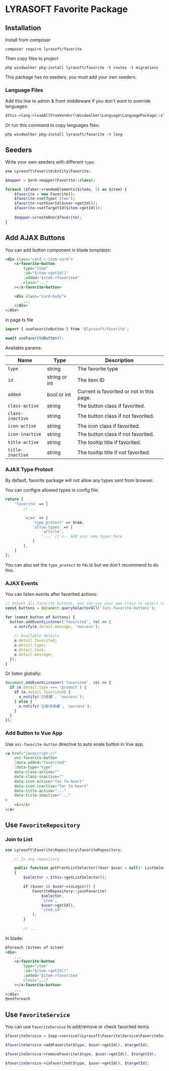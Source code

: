 # LYRASOFT Favorite Package

## Installation

Install from composer

```shell
composer require lyrasoft/favorite
```

Then copy files to project

```shell
php windwalker pkg:install lyrasoft/favorite -t routes -t migrations
```

This package has no seeders, you must add your own seeders.

### Language Files

Add this line to admin & front middleware if you don't want to override languages:

```php
$this->lang->loadAllFromVendor(\Windwalker\Language\LanguagePackage::class, 'ini');
```

Or run this command to copy languages files:

```shell
php windwalker pkg:install lyrasoft/favorite -t lang
```

## Seeders

Write your own seeders with different `type`:

```php
use Lyrasoft\Favorite\Entity\Favorite;

$mapper = $orm->mapper(Favorite::class);

foreach ($faker->randomElements($items, 5) as $item) {
    $favorite = new Favorite();
    $favorite->setType('item');
    $favorite->setUserId($user->getId());
    $favorite->setTargetId($item->getId());
    
    $mapper->createOne($favorite);
}
```

## Add AJAX Buttons

You can add button component in blade templates:

```html
<div class="card c-item-card">
    <x-favorite-button
        type="item"
        :id="$item->getId()"
        :added="$item->favorited"
        class="..."
    ></x-favorite-button>

    <div class="card-body">
        ...
    </div>
</div>
```

in page ts file
```ts
import { useFavoriteButton } from '@lyrasoft/favorite';

await useFavoriteButton();
```

Available params:

| Name             | Type          | Description                               |
|------------------|---------------|-------------------------------------------|
| `type`           | string        | The favorite type                         |
| `id`             | string or int | The item ID                               |
| `added`          | bool or int   | Current is favorited or not in this page. |
| `class-active`   | string        | The button class if favorited.            |
| `class-inactive` | string        | The button class if not favorited.        |
| `icon-active`    | string        | The icon class if favorited.              |
| `icon-inactive`  | string        | The button class if not favorited.        |
| `title-active`   | string        | The tooltip title if favorited.           |
| `title-inactive` | string        | The tooltip title if not favorited.       |

### AJAX Type Protect

By default, favorite package will not allow any types sent from browser.

You can configre allowed types in config file:

```php
return [
    'favorite' => [
        // ...

        'ajax' => [
            'type_protect' => true,
            'allow_types' => [
                'article',
                '...' // <-- Add your new types here
            ]
        ],
    ]
];
```

You can also set the `type_protect` to `FALSE` but we don't recommend to do this.

### AJAX Events

You can listen events after favorited actions:

```javascript
// Select all favorite buttons, you can use your own class to select it.
const buttons = document.querySelectorAll('[uni-favorite-button]');

for (const button of buttons) {
  button.addEventListener('favorited', (e) => {
    u.notify(e.detail.message, 'success');
    
    // Available details
    e.detail.favorited;
    e.detail.type;
    e.detail.task;
    e.detail.message;
  });
}
```

Or listen globally:

```javascript
document.addEventListener('favorited', (e) => {
  if (e.detail.type === 'product') {
    if (e.detail.favorited) {
      u.notify('已收藏', 'success');
    } else {
      u.notify('已取消收藏', 'success');
    }
  }
});
```

### Add Button to Vue App

Use `uni-favorite-button` directive to auto enale button in Vue app.

```html
<a href="javascript://"
    uni-favorite-button
    :data-added="favorited"
    :data-type="type"
    data-class-active=""
    data-class-inactive=""
    data-icon-active="fas fa-heart"
    data-icon-inactive="far fa-heart"
    data-title-active="..."
    data-title-inactive="..."
>
    <i></i>
</a>
```

## Use `FavoriteRepository`

### Join to List

```php
use Lyrasoft\Favorite\Repository\FavoriteRepository;

    // In any repository

    public function getFrontListSelector(?User $user = null): ListSelector
    {
        $selector = $this->getListSelector();

        if ($user && $user->isLogin()) {
            FavoriteRepository::joinFavorite(
                $selector,
                'item',
                $user->getId(),
                'item.id'
            );
        }
        
        // ...
```

In blade:

```html
@foreach ($items of $item)
<div>
    ...
    <x-favorite-button
        type="item"
        :id="$item->getId()"
        :added="$item->favorited
        class="..."
    ></x-favorite-button>
    ...
</div>
@endforeach
```


## Use `FavoriteService`

You can use `FavoriteService` to add/remove or check favorited items.

```php
$favoriteService = $app->service(\Lyrasoft\Favorite\Service\FavoriteService::class);

$favoriteService->addFavorite($type, $user->getId(), $targetId);

$favoriteService->removeFavorite($type, $user->getId(), $targetId);

$favoriteService->isFavorited($type, $user->getId(), $targetId);
```


